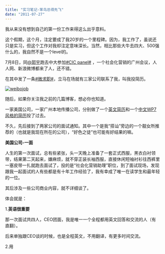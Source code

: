 ```yaml
---
title: "实习笔记-笨鸟总得先飞"
date: "2011-07-27"
---
```


我从来没有想到自己的第一份工作来得这么出乎意料。

这个假期，这个月，注定要成了我20岁的一个里程碑。因为，我工作了，虽说还只是实习，但这个工作对我却注定意味深长。当然，相比那些大牛去四大、500强什么的，我自然不是一个level的。

7月8日，同[@郭宇](http://weibo.com/turingou)跑去中大参加[#CIC panel#](http://weibo.com/seeisee) ，一个社会化营销的广州会议，人人网、新浪微博都来了人，还不错。

在其中发了一条[#微求职#](http://weibo.com/1250829960/eDyB4I7cu93)，立马在场就有三家公司联系了我，叫我投简历。

[![](https://static.is26.com/wp-image/2011/07/weibojob.jpg "weibojob")](https://static.is26.com/wp-image/2011/07/weibojob.jpg "weibojob")

随后，如果你关注我之前的几篇博客，想必你也知道。

一家美国公司，一家广州本地传播公司，分别做了一个[英文简历](http://luolei.org/2011/07/cv-design/)和一个[中文WP7风格的](http://luolei.org/2011/07/qiuye-cv-desig/)[简历](http://luolei.org/2011/07/qiuye-cv-desig/)投了过去。

不久，先后接到了两家公司的面试通知。其中一个是我“搭讪”旁边的一个靓女所推荐的（也就是我现在所在的公司），“好色之徒”也可能有好结果的嘛。

**美国公司-一面**

人生的第一次面试，总有些紧张，头一天晚上准备了一套正式西服，黑衣白衬领带，结果第二天起来，嫌麻烦，就不穿正装长袖西服，直接休闲短袖衬衫往西裤里一塞皮带一扎就跑去面试了，投的是“社会化营销助理”职位，到了面试现场，发现跟我一起面试的人有些都是有十年工作经验了，我有幸成了唯一在读学生和最年轻的一位。

其后涉及一些公司商业内容，就不详细谈了。

体会就是：

1.**英语很重要**

那一次面试共四人，CEO团面，我是唯一一个全程都用英文回答和交流的人（有直翻）。

后来单独跟CEO谈的时候，也是全程英文，不用翻译，有更多时间交流。

2.用
